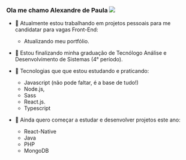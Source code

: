 ### Ola me chamo Alexandre de Paula <img src="https://img.icons8.com/arcade/32/000000/pizza.png"/>

- 🔭 Atualmente estou trabalhando em projetos pessoais para me candidatar para vagas Front-End:

    - Atualizando meu portfólio.

- 🌱 Estou finalizando minha graduação de Tecnólogo Análise e Desenvolvimento de Sistemas (4° período).

- 🌱 Tecnologias que que estou estudando e praticando:
    - Javascript (não pode faltar, é a base de tudo!)
    - Node.js,
    - Sass
    - React.js.
    - Typescript
    
- 🌱 Ainda quero começar a estudar e desenvolver projetos este ano:
    - React-Native
    - Java
    - PHP
    - MongoDB
